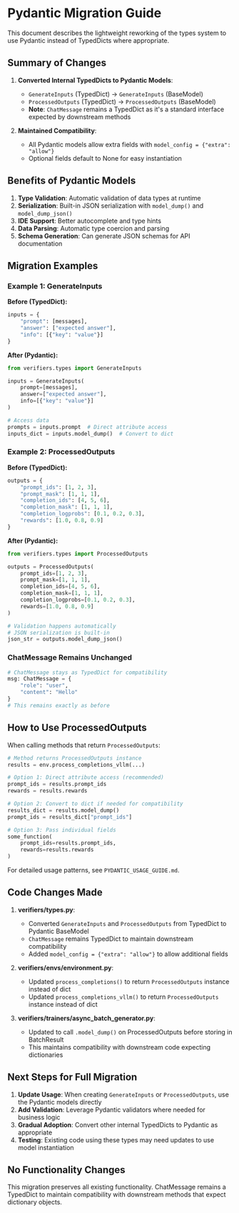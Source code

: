 # Pydantic Migration Guide

This document describes the lightweight reworking of the types system to use Pydantic instead of TypedDicts where appropriate.

## Summary of Changes

1. **Converted Internal TypedDicts to Pydantic Models**:
   - `GenerateInputs` (TypedDict) → `GenerateInputs` (BaseModel)
   - `ProcessedOutputs` (TypedDict) → `ProcessedOutputs` (BaseModel)
   - **Note**: `ChatMessage` remains a TypedDict as it's a standard interface expected by downstream methods

2. **Maintained Compatibility**:
   - All Pydantic models allow extra fields with `model_config = {"extra": "allow"}`
   - Optional fields default to None for easy instantiation

## Benefits of Pydantic Models

1. **Type Validation**: Automatic validation of data types at runtime
2. **Serialization**: Built-in JSON serialization with `model_dump()` and `model_dump_json()`
3. **IDE Support**: Better autocomplete and type hints
4. **Data Parsing**: Automatic type coercion and parsing
5. **Schema Generation**: Can generate JSON schemas for API documentation

## Migration Examples

### Example 1: GenerateInputs

**Before (TypedDict):**
```python
inputs = {
    "prompt": [messages],
    "answer": ["expected answer"],
    "info": [{"key": "value"}]
}
```

**After (Pydantic):**
```python
from verifiers.types import GenerateInputs

inputs = GenerateInputs(
    prompt=[messages],
    answer=["expected answer"],
    info=[{"key": "value"}]
)

# Access data
prompts = inputs.prompt  # Direct attribute access
inputs_dict = inputs.model_dump()  # Convert to dict
```

### Example 2: ProcessedOutputs

**Before (TypedDict):**
```python
outputs = {
    "prompt_ids": [1, 2, 3],
    "prompt_mask": [1, 1, 1],
    "completion_ids": [4, 5, 6],
    "completion_mask": [1, 1, 1],
    "completion_logprobs": [0.1, 0.2, 0.3],
    "rewards": [1.0, 0.8, 0.9]
}
```

**After (Pydantic):**
```python
from verifiers.types import ProcessedOutputs

outputs = ProcessedOutputs(
    prompt_ids=[1, 2, 3],
    prompt_mask=[1, 1, 1],
    completion_ids=[4, 5, 6],
    completion_mask=[1, 1, 1],
    completion_logprobs=[0.1, 0.2, 0.3],
    rewards=[1.0, 0.8, 0.9]
)

# Validation happens automatically
# JSON serialization is built-in
json_str = outputs.model_dump_json()
```

### ChatMessage Remains Unchanged

```python
# ChatMessage stays as TypedDict for compatibility
msg: ChatMessage = {
    "role": "user",
    "content": "Hello"
}
# This remains exactly as before
```

## How to Use ProcessedOutputs

When calling methods that return `ProcessedOutputs`:

```python
# Method returns ProcessedOutputs instance
results = env.process_completions_vllm(...)

# Option 1: Direct attribute access (recommended)
prompt_ids = results.prompt_ids
rewards = results.rewards

# Option 2: Convert to dict if needed for compatibility
results_dict = results.model_dump()
prompt_ids = results_dict["prompt_ids"]

# Option 3: Pass individual fields
some_function(
    prompt_ids=results.prompt_ids,
    rewards=results.rewards
)
```

For detailed usage patterns, see `PYDANTIC_USAGE_GUIDE.md`.

## Code Changes Made

1. **verifiers/types.py**: 
   - Converted `GenerateInputs` and `ProcessedOutputs` from TypedDict to Pydantic BaseModel
   - `ChatMessage` remains TypedDict to maintain downstream compatibility
   - Added `model_config = {"extra": "allow"}` to allow additional fields

2. **verifiers/envs/environment.py**:
   - Updated `process_completions()` to return `ProcessedOutputs` instance instead of dict
   - Updated `process_completions_vllm()` to return `ProcessedOutputs` instance instead of dict

3. **verifiers/trainers/async_batch_generator.py**:
   - Updated to call `.model_dump()` on ProcessedOutputs before storing in BatchResult
   - This maintains compatibility with downstream code expecting dictionaries

## Next Steps for Full Migration

1. **Update Usage**: When creating `GenerateInputs` or `ProcessedOutputs`, use the Pydantic models directly
2. **Add Validation**: Leverage Pydantic validators where needed for business logic
3. **Gradual Adoption**: Convert other internal TypedDicts to Pydantic as appropriate
4. **Testing**: Existing code using these types may need updates to use model instantiation

## No Functionality Changes

This migration preserves all existing functionality. ChatMessage remains a TypedDict to maintain compatibility with downstream methods that expect dictionary objects.